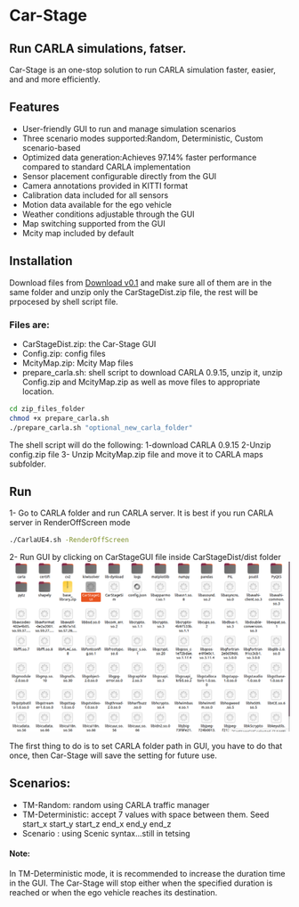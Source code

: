 # Car-Stage
## Run CARLA simulations, fatser. 



Car-Stage is an one-stop solution to run CARLA simulation faster, easier, and and more efficiently.

## Features
- User-friendly GUI to run and manage simulation scenarios
- Three scenario modes supported:Random, Deterministic, Custom scenario-based
- Optimized data generation:Achieves 97.14% faster performance compared to standard CARLA implementation
- Sensor placement configurable directly from the GUI
- Camera annotations provided in KITTI format
- Calibration data included for all sensors
- Motion data available for the ego vehicle
- Weather conditions adjustable through the GUI
- Map switching supported from the GUI
- Mcity map included by default




## Installation

Download files from [Download v0.1](https://github.com/UMTRI-ESG/Car-STAGE/releases/tag/v0.1) and make sure all of them are in the same folder and unzip only the CarStageDist.zip file, the rest will be prpocesed by shell script file. 

### Files are:
- CarStageDist.zip: the Car-Stage GUI
- Config.zip: config files
- McityMap.zip: Mcity Map files
- prepare_carla.sh: shell script to download CARLA 0.9.15, unzip it, unzip Config.zip and McityMap.zip as well as move files to appropriate location. 

```sh
cd zip_files_folder
chmod +x prepare_carla.sh
./prepare_carla.sh "optional_new_carla_folder"
```

The shell script will do the following:
1-download CARLA 0.9.15
2-Unzip config.zip file
3- Unzip McityMap.zip file and move it to CARLA maps subfolder.


## Run
1- Go to CARLA folder and run CARLA server. It is best if you run CARLA server in RenderOffScreen mode
```sh
./CarlaUE4.sh -RenderOffScreen
```
2- Run GUI by clicking on CarStageGUI file inside CarStageDist/dist folder ![Car-Stage GUI](https://github.com/UMTRI-ESG/Car-STAGE/blob/main/CarStageGUI.png)

The first thing to do is to set CARLA folder path in GUI, you have to do that once, then Car-Stage will save the setting for future use.



## Scenarios:
- TM-Random: random using CARLA traffic manager
- TM-Deterministic: accept 7 values with space between them. Seed start_x start_y start_z end_x end_y end_z
- Scenario : using Scenic syntax...still in tetsing

#### Note:
In TM-Deterministic mode, it is recommended to increase the duration time in the GUI. The Car-Stage will stop either when the specified duration is reached or when the ego vehicle reaches its destination.


